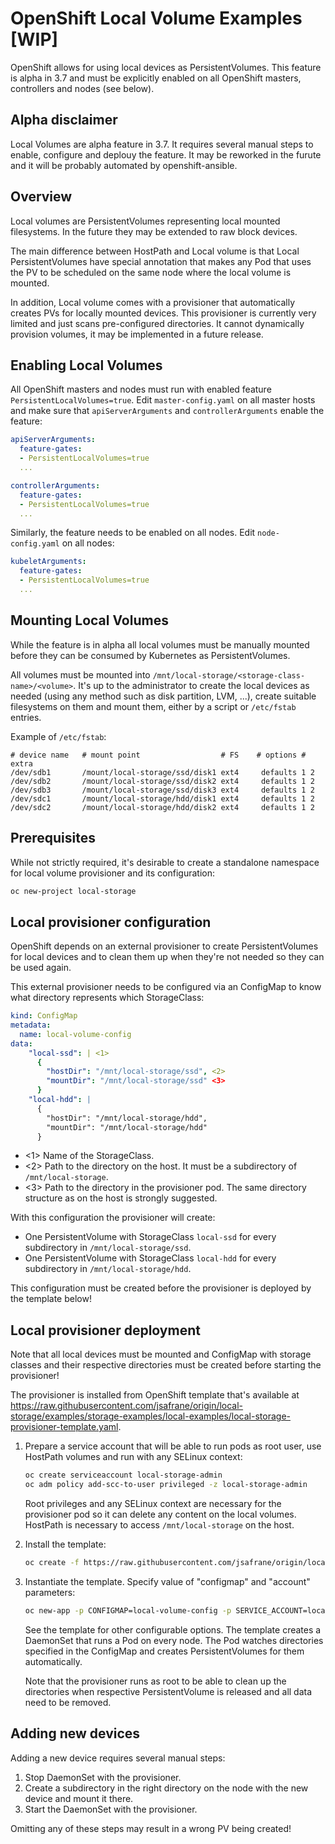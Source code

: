 # OpenShift Local Volume Examples  [WIP]

OpenShift allows for using local devices as PersistentVolumes.
This feature is alpha in 3.7 and must be explicitly enabled on all OpenShift
masters, controllers and nodes (see below).

## Alpha disclaimer

Local Volumes are alpha feature in 3.7. It requires several manual steps to
enable, configure and deplouy the feature. It may be reworked in the furute and
it will be probably automated by openshift-ansible.


## Overview
Local volumes are PersistentVolumes representing local mounted filesystems.
In the future they may be extended to raw block devices.

The main difference between HostPath and Local volume is that Local
PersistentVolumes have special annotation that makes any Pod that uses the PV
to be scheduled on the same node where the local volume is mounted.

In addition, Local volume comes with a provisioner that automatically creates
PVs for locally mounted devices. This provisioner is currently very limited
and just scans pre-configured directories. It cannot dynamically provision
volumes, it may be implemented in a future release.

## Enabling Local Volumes

All OpenShift masters and nodes must run with enabled feature
`PersistentLocalVolumes=true`. Edit `master-config.yaml` on all master hosts and
make sure that `apiServerArguments` and `controllerArguments` enable the feature:

```yaml
apiServerArguments:
  feature-gates:
  - PersistentLocalVolumes=true
  ...

controllerArguments:
  feature-gates:
  - PersistentLocalVolumes=true
  ...
```

Similarly, the feature needs to be enabled on all nodes. Edit `node-config.yaml`
on all nodes:

```yaml
kubeletArguments:
  feature-gates:
  - PersistentLocalVolumes=true
  ...
```

## Mounting Local Volumes

While the feature is in alpha all local volumes must be manually mounted before
they can be consumed by Kubernetes as PersistentVolumes.

All volumes must be mounted into
`/mnt/local-storage/<storage-class-name>/<volume>`. It's up to the administrator
to create the local devices as needed (using any method such as disk partition,
LVM, ...), create suitable filesystems on them and mount them, either by a
script or `/etc/fstab` entries.

Example of `/etc/fstab`:
```
# device name   # mount point                  # FS    # options # extra
/dev/sdb1       /mount/local-storage/ssd/disk1 ext4     defaults 1 2
/dev/sdb2       /mount/local-storage/ssd/disk2 ext4     defaults 1 2
/dev/sdb3       /mount/local-storage/ssd/disk3 ext4     defaults 1 2
/dev/sdc1       /mount/local-storage/hdd/disk1 ext4     defaults 1 2
/dev/sdc2       /mount/local-storage/hdd/disk2 ext4     defaults 1 2
```

## Prerequisites

While not strictly required, it's desirable to create a standalone namespace
for local volume provisioner and its configuration:

```bash
oc new-project local-storage
```

## Local provisioner configuration

OpenShift depends on an external provisioner to create PersistentVolumes for
local devices and to clean them up when they're not needed so they can be used
again.

This external provisioner needs to be configured via an ConfigMap to know what
directory represents which StorageClass:

```yaml
kind: ConfigMap
metadata:
  name: local-volume-config
data:
    "local-ssd": | <1>
      {
        "hostDir": "/mnt/local-storage/ssd", <2>
        "mountDir": "/mnt/local-storage/ssd" <3>
      }
    "local-hdd": |
      {
        "hostDir": "/mnt/local-storage/hdd",
        "mountDir": "/mnt/local-storage/hdd"
      }
```
* <1> Name of the StorageClass.
* <2> Path to the directory on the host. It must be a subdirectory of `/mnt/local-storage`.
* <3> Path to the directory in the provisioner pod. The same directory structure
  as on the host is strongly suggested.

With this configuration the provisioner will create:
* One PersistentVolume with StorageClass `local-ssd` for every subdirectory in `/mnt/local-storage/ssd`.
* One PersistentVolume with StorageClass `local-hdd` for every subdirectory in `/mnt/local-storage/hdd`.

This configuration must be created before the provisioner is deployed by the
template below!

## Local provisioner deployment

Note that all local devices must be mounted and ConfigMap with storage classes
and their respective directories must be created before starting the
provisioner!

The provisioner is installed from OpenShift template that's available at https://raw.githubusercontent.com/jsafrane/origin/local-storage/examples/storage-examples/local-examples/local-storage-provisioner-template.yaml.

1. Prepare a service account that will be able to run pods as root user, use
   HostPath volumes and run with any SELinux context:
   ```bash
   oc create serviceaccount local-storage-admin
   oc adm policy add-scc-to-user privileged -z local-storage-admin
   ```
   Root privileges and any SELinux context are necessary for the provisioner
   pod so it can delete any content on the local volumes. HostPath is necessary
   to access `/mnt/local-storage` on the host.

2. Install the template:
   ```bash
   oc create -f https://raw.githubusercontent.com/jsafrane/origin/local-storage/examples/storage-examples/local-examples/local-storage-provisioner-template.yaml
   ```
3. Instantiate the template. Specify value of "configmap" and "account"
   parameters:
   ```bash
   oc new-app -p CONFIGMAP=local-volume-config -p SERVICE_ACCOUNT=local-storage-admin -p NAMESPACE=local-storage local-storage-provisioner
   ```
   See the template for other configurable options.
   The template creates a DaemonSet that runs a Pod on every node. The Pod
   watches directories specified in the ConfigMap and creates PersistentVolumes
   for them automatically.

   Note that the provisioner runs as root to be able to clean up the directories
   when respective PersistentVolume is released and all data need to be removed.

## Adding new devices

Adding a new device requires several manual steps:

1. Stop DaemonSet with the provisioner.
2. Create a subdirectory in the right directory on the node with the new device
   and mount it there.
3. Start the DaemonSet with the provisioner.

Omitting any of these steps may result in a wrong PV being created!
